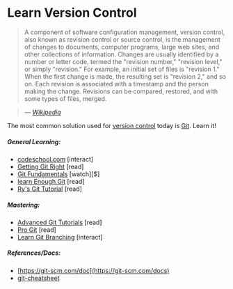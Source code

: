 # Learn Version Control

> A component of software configuration management, version control, also known as revision control or source control, is the management of changes to documents, computer programs, large web sites, and other collections of information. Changes are usually identified by a number or letter code, termed the "revision number," "revision level," or simply "revision." For example, an initial set of files is "revision 1." When the first change is made, the resulting set is "revision 2," and so on. Each revision is associated with a timestamp and the person making the change. Revisions can be compared, restored, and with some types of files, merged.

><cite>&#8212; [Wikipedia](https://en.wikipedia.org/wiki/Version_control)</cite>

The most common solution used for [version control](https://en.wikipedia.org/wiki/Version_control) today is  [Git](https://git-scm.com/). Learn it!

##### General Learning:

* [codeschool.com](https://try.github.io/levels/1/challenges/1) [interact]
* [Getting Git Right](https://www.atlassian.com/git/) [read]
* [Git Fundamentals](http://www.pluralsight.com/courses/git-fundamentals) [watch][$]
* [learn Enough Git](https://www.learnenough.com/git-tutorial) [read]
* [Ry's Git Tutorial](https://www.amazon.com/Rys-Git-Tutorial-Ryan-Hodson-ebook/dp/B00QFIA5OC) [read]

##### Mastering:

* [Advanced Git Tutorials](https://www.atlassian.com/git/tutorials/advanced-overview/) [read]
* [Pro Git](http://git-scm.com/book/en/v2) [read]
* [Learn Git Branching](http://learngitbranching.js.org/) [interact]

##### References/Docs:

* [https://git-scm.com/doc](https://git-scm.com/docs)
* [git-cheatsheet](https://gist.github.com/eashish93/3eca6a90fef1ea6e586b7ec211ff72a5)


























 






